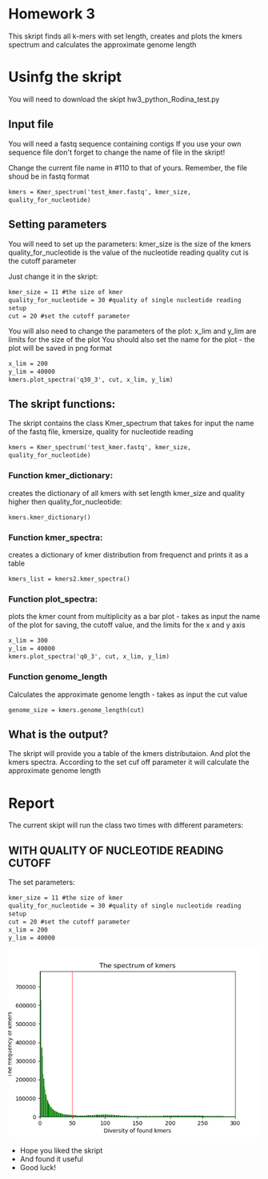 # Homework 3

This skript finds all k-mers with set length, creates and plots the kmers spectrum and calculates the approximate genome length

# Usinfg the skript 

You will need to download the skipt hw3_python_Rodina_test.py

## Input file
You will need a fastq sequence containing contigs
If you use your own sequence file don't forget to change the name of file in the skript!

Change the current file name in #110 to that of yours. Remember, the file shoud be in fastq format
```
kmers = Kmer_spectrum('test_kmer.fastq', kmer_size, quality_for_nucleotide)
```
## Setting parameters

You will need to set up the parameters:
kmer_size is the size of the kmers 
quality_for_nucleotide is the value of the nucleotide reading quality
cut is the cutoff parameter

Just change it in the skript:
```
kmer_size = 11 #the size of kmer
quality_for_nucleotide = 30 #quality of single nucleotide reading setup
cut = 20 #set the cutoff parameter
```
You will also need to change the parameters of the plot:
x_lim and y_lim are limits for the size of the plot
You should also set the name for the plot - the plot will be saved in png format

```
x_lim = 200
y_lim = 40000
kmers.plot_spectra('q30_3', cut, x_lim, y_lim)
```
## The skript functions:
The skript contains the class Kmer_spectrum that takes for input the name of the fastq file, 
kmersize, quality for nucleotide reading
```
kmers = Kmer_spectrum('test_kmer.fastq', kmer_size, quality_for_nucleotide)
```

### Function kmer_dictionary:
creates the dictionary of all kmers with set length kmer_size and quality higher then quality_for_nucleotide:

```
kmers.kmer_dictionary()
```
### Function kmer_spectra:
creates a dictionary of kmer distribution from frequenct and prints it as a table
```
kmers_list = kmers2.kmer_spectra()
```
### Function plot_spectra:
plots the kmer count from multiplicity as a bar plot - takes as input the name of the plot for saving, the cutoff value, 
and the limits for the x and y axis
```
x_lim = 300
y_lim = 40000
kmers.plot_spectra('q0_3', cut, x_lim, y_lim)
```
### Function genome_length 
Calculates the approximate genome length - takes as input the cut value
```
genome_size = kmers.genome_length(cut)
```
## What is the output?

The skript will provide you a table of the kmers distributaion. And plot the kmers spectra.
According to the set cuf off parameter it will calculate the approximate genome length

# Report
The current skipt will run the class two times with different parameters:
## WITH QUALITY OF NUCLEOTIDE READING CUTOFF

The set parameters:
```
kmer_size = 11 #the size of kmer
quality_for_nucleotide = 30 #quality of single nucleotide reading setup
cut = 20 #set the cutoff parameter
x_lim = 200
y_lim = 40000
```
![alt text](q38.png)

* Hope you liked the skript
* And found it useful
* Good luck!

